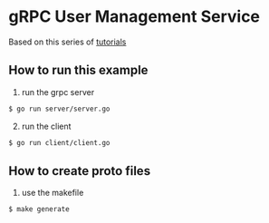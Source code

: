 # gRPC User Management Service

Based on this series of [tutorials](https://www.youtube.com/watch?v=YudT0nHvkkE&list=PLrSqqHFS8XPYu-elDr1rjbfk0LMZkAA4X)

## How to run this example

1. run the grpc server

```sh
$ go run server/server.go
```

2. run the client

```sh
$ go run client/client.go
```

## How to create proto files

1. use the makefile

```sh
$ make generate
```